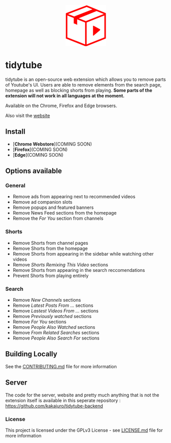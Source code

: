 
<div align="center">
  <a href="https://tidytube.app"><img src="public/images/icons/icon128.png" alt="Logo"></img></a>
</div>

# tidytube

tidytube is an open-source web extension which allows you to remove parts of Youtube's UI. Users are able to remove elements from the search page, homepage as well as blocking shorts from playing. **Some parts of the extension will not work in all languages at the moment.**

Available on the Chrome, Firefox and Edge browsers.

Also visit the [website](https://tidytube.app)

## Install

* [**Chrome Webstore**](COMING SOON)
* [**Firefox**](COMING SOON)
* [**Edge**](COMING SOON)

## Options available 

### General
- Remove ads from appearing next to recommended videos
- Remove ad companion slots
- Remove popups and featured banners
- Remove News Feed sections from the homepage
- Remove the *For You* section from channels

### Shorts
- Remove Shorts from channel pages
- Remove Shorts from the homepage
- Remove Shorts from appearing in the sidebar while watching other videos
- Remove *Shorts Remixing This Video* sections
- Remove Shorts from appearing in the search reccomendations
- Prevent Shorts from playing entirely

### Search
- Remove *New Channels* sections
- Remove *Latest Posts From ...* sections
- Remove *Lastest Videos From ...* sections
- Remove *Previously watched* sections
- Remove *For You* sections
- Remove *People Also Watched* sections
- Remove *From Related Searches* sections
- Remove *People Also Search For* sections

## Building Locally
See the [CONTRIBUTING.md](CONTRIBUTING.md) file for more information

## Server

The code for the server, website and pretty much anything that is not the extension itself is available in this seperate repository : https://github.com/kakajuro/tidytube-backend

### License

This project is licensed under the GPLv3 License - see [LICENSE.md](LICENSE) file for more information

